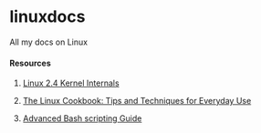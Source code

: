 # linuxdocs
All my docs on Linux

#### Resources
1. [Linux 2.4 Kernel Internals](http://www.tldp.org/LDP/lki/lki.html#toc2)

2. [The Linux Cookbook: Tips and Techniques for Everyday Use](http://www.programmingcookbook.com/programming/ebooks/LinuxCookBook.pdf)
 
3. [Advanced Bash scripting Guide](http://www.tldp.org/LDP/abs/html/index.html)

